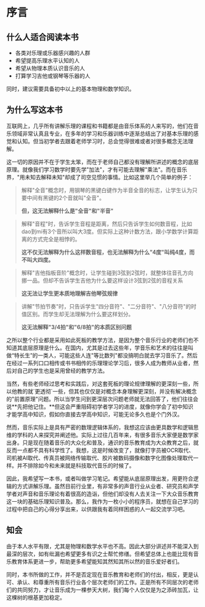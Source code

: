 # 序言

## 什么人适合阅读本书

* 各类对乐理或乐器感兴趣的人群
* 希望提高乐理水平认知的人
* 希望从物理本质认识音乐的人
* 打算学习吉他或钢琴等乐器的人

同时，建议需要具备初中以上的基本物理和数学知识。

## 为什么写这本书

互联网上，几乎所有讲解乐理的课程和书籍都是由音乐体系的人来写的，他们在音乐领域非常认真且专业，在多年的学习和乐器训练中逐渐总结出了对基本乐理的感觉和认知。但当初学者去跟着老师学习时，总会觉得很难或者对很多概念无法理解。

这一切的原因并不在于学生太笨，而在于老师自己都没有理解所讲述的概念的底层原理。就像我们学习数学时要先学"加法"，才有可能去理解"乘法"。而在音乐界，"用未知去解释未知"却成了司空见惯的事情。比如这里举几个简单的例子：

> 解释"全音"概念时，用钢琴的黑键白键作为半音全音的标志，让学生认为只要中间有黑键的2个音就叫"全音"。
>
> **但，这无法解释什么是"全音"和"半音"**

> 解释"音程"时，告诉学生音程是距离，然后只告诉学生如何数音程，比如dao到mi有3个音所以叫大3度。但实际上这种计数方法，跟小学数学计算距离的方式完全是相悖的。
>
> **这不仅无法解释为什么这样数音程，也无法解释为什么"4度"叫纯4度，而不叫大四度。**

> 解释"吉他指板音阶"概念时，让学生碰到3弦到2弦时，就整体往音孔方向挪一品。但却不告诉学生吉他为什么要这样设计3弦到2弦的音程关系
>
> **这无法让学生更本质地理解吉他琴弦规律**

> 讲解"节拍节奏"时，只告诉学生"四分音符"、"二分音符"、"八分音符"的时值区别。而学生却无法理解为什么要这样划分。
>
> **这无法解释"3/4拍"和"6/8拍"的本质区别问题**

之所以整个行业都是采用如此死板的教学方法，是因为整个音乐行业的老师们也不知道其底层原理是什么。在国内，尤其是过去这些年，学音乐和艺术的往往是叫做“特长生”的一类人，可能这些人连"等比数列"都没搞明白就去学习音乐了。然后在经过一系列口口相传或书书相传的乐理理论学习后，很多人成为教师从业者，然后对自己的学生也是采用曾经的教学方法。

当然，有些老师经过思考和实践后，对这套死板的理论规律理解的更深刻一些，所以他教的就\`更透彻\`一些，但其也仅仅是对概念本身理解更深刻，并没有解决概念的"前置原理"问题。所以当学生问到更深层次问题老师就无法回答了，他们往往会说**先把他记住。**但这会严重阻碍初学者学习的进度，就像你学会了初中知识才能学高中知识，假如你直接去学高中知识，可能无论多久也是个门外汉。

然而，音乐实际上是具有严密的数理逻辑体系的，我想这应该由更具数学和逻辑思维的学科的人来探究并阐述他。实际上过往几百年来，有很多音乐大家便是数学家出身。只是现在随着音乐的大众化和普及，通识的音乐教育成为大众教育之后，就反而一点都不具有科学性了。我想，这是时候改变了，就像打字员被OCR取代、司机被AI取代、传真员被网络传输取代、胶片被数码摄像和数字化图像处理取代一样。并不排除如今和未来就是科技取代音乐的时候了。

因此，我希望写一本书，或者叫做学习笔记。希望能从底层原理出发，用更符合逻辑的方式讲解乐理。虽然目前行业里，有非常多的声音行业从业者、研究员和声学学者对声音和音乐理论有着很高的造诣，但他们却没有人去关注一下大众音乐教育这一块的基础乐理知识普及。那么，我作为一枚小小的程序员，就想在自己学习的过程中把自己的心得分享出来，以供跟我有着同样困惑的人一起交流学习吧。

## 知会

由于本人水平有限，尤其是物理和数学水平也不高。因此大部分讲述并不能深入到最深的层次，如有纰漏也希望更多有识之士帮忙修缮。但希望总体上也能比现有音乐教育体系更进一步，帮助更多希望能知其然知其所以然的音乐爱好者们。

同时，本书所做的工作，并不是否定现在音乐教育和老师们的付出，相反，更是认可、承认、和尊重所有音乐行业各个层次老师们的工作。正是所有不同层次的老师们的共同努力，才让音乐成为一棵参天大树，我们每个人仅仅是为之添砖加瓦，让这棵树的根基更加稳定。

